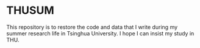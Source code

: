 # THUSUM
This repository is to restore the code and data that I write during my  summer research life in Tsinghua University. I hope I can insist my study in THU.
